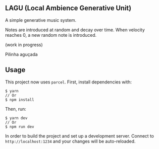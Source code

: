 ## LAGU (Local Ambience Generative Unit)

A simple generative music system.

Notes are introduced at random and decay over time. When velocity reaches 0, a new random note is introduced.

(work in progress)


Pilinha aguçada

## Usage

This project now uses `parcel`. First, install dependencies with:

```
$ yarn
// Or
$ npm install
```

Then, run:

```
$ yarn dev
// Or
$ npm run dev
```

In order to build the project and set up a development server.
Connect to ```http://localhost:1234``` and your changes will be auto-reloaded.
